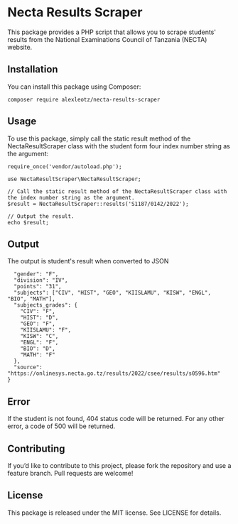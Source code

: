 # Necta Results Scraper

This package provides a PHP script that allows you to scrape students' results from the National Examinations Council of Tanzania (NECTA) website.

## Installation

You can install this package using Composer:

`composer require alexleotz/necta-results-scraper`

## Usage

To use this package, simply call the static result method of the NectaResultScraper class with the student form four index number string as the argument:

```<?php
require_once('vendor/autoload.php');

use NectaResultScraper\NectaResultScraper;

// Call the static result method of the NectaResultScraper class with the index number string as the argument.
$result = NectaResultScraper::results('S1187/0142/2022');

// Output the result.
echo $result;
```

## Output

The output is student's result when converted to JSON

```{
  "gender": "F",
  "division": "IV",
  "points": "31",
  "subjects": ["CIV", "HIST", "GEO", "KIISLAMU", "KISW", "ENGL", "BIO", "MATH"],
  "subjects_grades": {
    "CIV": "F",
    "HIST": "D",
    "GEO": "F",
    "KIISLAMU": "F",
    "KISW": "C",
    "ENGL": "F",
    "BIO": "D",
    "MATH": "F"
  },
  "source": "https://onlinesys.necta.go.tz/results/2022/csee/results/s0596.htm"
}
```

## Error

If the student is not found, 404 status code will be returned. For any other error, a code of 500 will be returned.

## Contributing

If you’d like to contribute to this project, please fork the repository and use a feature branch. Pull requests are welcome!

## License

This package is released under the MIT license. See LICENSE for details.
